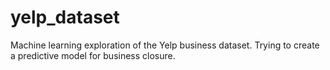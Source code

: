 # yelp_dataset

Machine learning exploration of the Yelp business dataset. Trying to create a predictive model for business closure.
